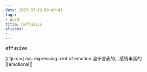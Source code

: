 ```yaml
---
date: 2023-07-19 08:40:41
tags: 
- Word
title: 📖effusive
aliases: 
- 
---
```


<pre><strong>effusive</strong></pre>
[ɪˈfju:sɪv]
adj. expressing a lot of emotion 溢于⾔表的，感情丰富的
[[emotional]]